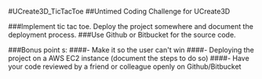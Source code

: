 #UCreate3D_TicTacToe
##Untimed Coding Challenge for UCreate3D

###Implement tic tac toe. Deploy the project somewhere and document the deployment process.
###Use Github or Bitbucket for the source code.

###Bonus point s:
####- Make it so the user can't win
####- Deploying the project on a AWS EC2 instance (document the steps to do so)
####- Have your code reviewed by a friend or colleague openly on Github/Bitbucket
